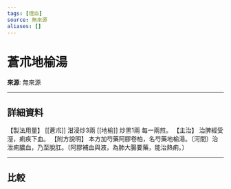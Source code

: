 ```yaml
---
tags: [理血]
source: 無來源
aliases: []
---
```


# 蒼朮地榆湯

**來源**: 無來源  

---

## 詳細資料
【製法用量】 [[蒼朮]] 泔浸炒3兩 [[地榆]] 炒黑1兩
每一兩煎。
【主治】
治脾經受溼，痢疾下血。
【附方說明】
本方加芍藥阿膠卷柏，名芍藥地榆湯。〔河間〕治泄痢膿血，乃至脫肛。〔阿膠補血與液，為肺大腸要藥，能治熱痢。〕

---

## 比較
